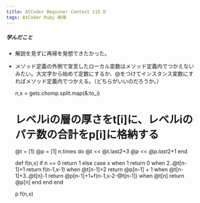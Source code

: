 ```yaml
---
title: AtCoder Beginner Contest 115 D
tags: AtCoder Ruby 再帰
---
```

##### 学んだこと

  * 解説を見ずに再帰を発想できたかった。
  * メソッド定義の外側で宣言したローカル変数はメソッド定義内でつかえないみたい。大文字から始めて定数にするか、@をつけてインスタンス変数にすればメソッド定義内でつかえる。（どちらがいいのだろうか。）

    
    
    n,x = gets.chomp.split.map(&:to_i)
    
    # レベルiの層の厚さをt[i]に、レベルiのパテ数の合計をp[i]に格納する
    @t = [1]
    @p = [1]
    n.times do
        @t << @t.last*2+3
        @p << @p.last*2+1
    end
    
    def f(n,x)
        if n == 0
            return 1
        else
            case x
            when 1
                return 0
            when 2..@t[n-1]+1
                return f(n-1,x-1)
            when @t[n-1]+2
                return @p[n-1] + 1
            when @t[n-1]+3..@t[n]-1
                return @p[n-1]+1+f(n-1,x-2-@t[n-1])
            when @t[n]
                return @p[n]
            end
        end
    end
    
    p f(n,x)
